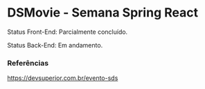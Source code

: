 # DSMovie - Semana Spring React
Status Front-End: Parcialmente concluído.

Status Back-End: Em andamento.


### Referências
https://devsuperior.com.br/evento-sds
